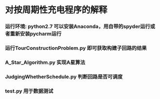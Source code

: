 ﻿# 对按周期性充电程序的解释
### 运行环境: python2.7 可以安装Anaconda，用自带的spyder运行或者重新安装pycharm运行

### 运行TourConstructionProblem.py 即可获取构建子回路的结果

### A_Star_Algorithm.py 实现A星算法

### JudgingWhetherSchedule.py 判断回路是否可调度

### test.py 用于数据测试